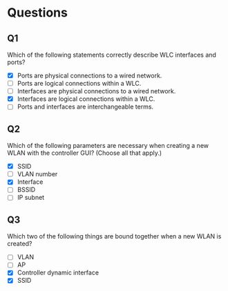 # Questions

## Q1
Which of the following statements correctly describe WLC interfaces and ports?
- [x] Ports are physical connections to a wired network.
- [ ] Ports are logical connections within a WLC.
- [ ] Interfaces are physical connections to a wired network.
- [x] Interfaces are logical connections within a WLC.
- [ ] Ports and interfaces are interchangeable terms.

## Q2
Which of the following parameters are necessary when creating a new WLAN with the controller GUI? (Choose all that apply.)
- [x] SSID
- [ ] VLAN number
- [x] Interface
- [ ] BSSID
- [ ] IP subnet

## Q3
Which two of the following things are bound together when a new WLAN is created?
- [ ] VLAN
- [ ] AP
- [x] Controller dynamic interface
- [x] SSID
